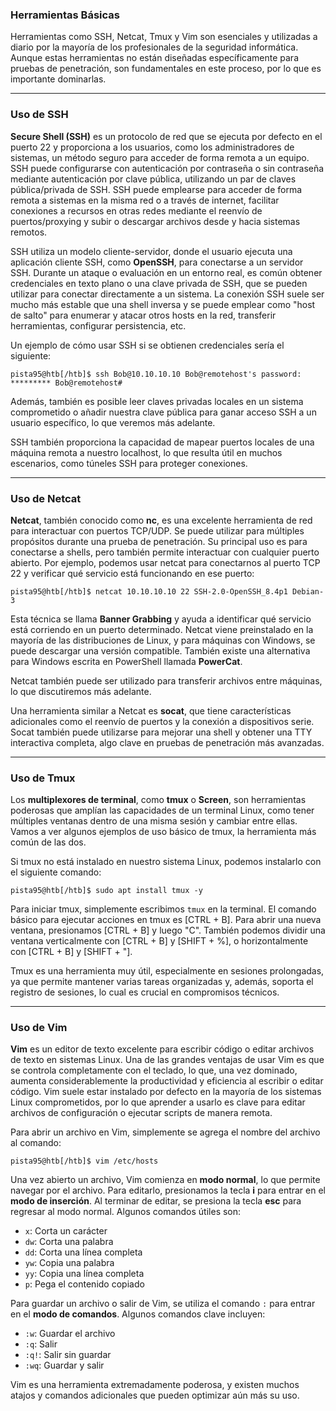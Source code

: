 
### Herramientas Básicas

Herramientas como SSH, Netcat, Tmux y Vim son esenciales y utilizadas a diario por la mayoría de los profesionales de la seguridad informática. Aunque estas herramientas no están diseñadas específicamente para pruebas de penetración, son fundamentales en este proceso, por lo que es importante dominarlas.

---

### Uso de SSH

**Secure Shell (SSH)** es un protocolo de red que se ejecuta por defecto en el puerto 22 y proporciona a los usuarios, como los administradores de sistemas, un método seguro para acceder de forma remota a un equipo. SSH puede configurarse con autenticación por contraseña o sin contraseña mediante autenticación por clave pública, utilizando un par de claves pública/privada de SSH. SSH puede emplearse para acceder de forma remota a sistemas en la misma red o a través de internet, facilitar conexiones a recursos en otras redes mediante el reenvío de puertos/proxying y subir o descargar archivos desde y hacia sistemas remotos.

SSH utiliza un modelo cliente-servidor, donde el usuario ejecuta una aplicación cliente SSH, como **OpenSSH**, para conectarse a un servidor SSH. Durante un ataque o evaluación en un entorno real, es común obtener credenciales en texto plano o una clave privada de SSH, que se pueden utilizar para conectar directamente a un sistema. La conexión SSH suele ser mucho más estable que una shell inversa y se puede emplear como "host de salto" para enumerar y atacar otros hosts en la red, transferir herramientas, configurar persistencia, etc.

Un ejemplo de cómo usar SSH si se obtienen credenciales sería el siguiente:

`pista95@htb[/htb]$ ssh Bob@10.10.10.10 Bob@remotehost's password: ********* Bob@remotehost#`

Además, también es posible leer claves privadas locales en un sistema comprometido o añadir nuestra clave pública para ganar acceso SSH a un usuario específico, lo que veremos más adelante.

SSH también proporciona la capacidad de mapear puertos locales de una máquina remota a nuestro localhost, lo que resulta útil en muchos escenarios, como túneles SSH para proteger conexiones.

---

### Uso de Netcat

**Netcat**, también conocido como **nc**, es una excelente herramienta de red para interactuar con puertos TCP/UDP. Se puede utilizar para múltiples propósitos durante una prueba de penetración. Su principal uso es para conectarse a shells, pero también permite interactuar con cualquier puerto abierto. Por ejemplo, podemos usar netcat para conectarnos al puerto TCP 22 y verificar qué servicio está funcionando en ese puerto:

`pista95@htb[/htb]$ netcat 10.10.10.10 22 SSH-2.0-OpenSSH_8.4p1 Debian-3`

Esta técnica se llama **Banner Grabbing** y ayuda a identificar qué servicio está corriendo en un puerto determinado. Netcat viene preinstalado en la mayoría de las distribuciones de Linux, y para máquinas con Windows, se puede descargar una versión compatible. También existe una alternativa para Windows escrita en PowerShell llamada **PowerCat**.

Netcat también puede ser utilizado para transferir archivos entre máquinas, lo que discutiremos más adelante.

Una herramienta similar a Netcat es **socat**, que tiene características adicionales como el reenvío de puertos y la conexión a dispositivos serie. Socat también puede utilizarse para mejorar una shell y obtener una TTY interactiva completa, algo clave en pruebas de penetración más avanzadas.

---

### Uso de Tmux

Los **multiplexores de terminal**, como **tmux** o **Screen**, son herramientas poderosas que amplían las capacidades de un terminal Linux, como tener múltiples ventanas dentro de una misma sesión y cambiar entre ellas. Vamos a ver algunos ejemplos de uso básico de tmux, la herramienta más común de las dos.

Si tmux no está instalado en nuestro sistema Linux, podemos instalarlo con el siguiente comando:

`pista95@htb[/htb]$ sudo apt install tmux -y`

Para iniciar tmux, simplemente escribimos `tmux` en la terminal. El comando básico para ejecutar acciones en tmux es [CTRL + B]. Para abrir una nueva ventana, presionamos [CTRL + B] y luego "C". También podemos dividir una ventana verticalmente con [CTRL + B] y [SHIFT + %], o horizontalmente con [CTRL + B] y [SHIFT + "].

Tmux es una herramienta muy útil, especialmente en sesiones prolongadas, ya que permite mantener varias tareas organizadas y, además, soporta el registro de sesiones, lo cual es crucial en compromisos técnicos.

---

### Uso de Vim

**Vim** es un editor de texto excelente para escribir código o editar archivos de texto en sistemas Linux. Una de las grandes ventajas de usar Vim es que se controla completamente con el teclado, lo que, una vez dominado, aumenta considerablemente la productividad y eficiencia al escribir o editar código. Vim suele estar instalado por defecto en la mayoría de los sistemas Linux comprometidos, por lo que aprender a usarlo es clave para editar archivos de configuración o ejecutar scripts de manera remota.

Para abrir un archivo en Vim, simplemente se agrega el nombre del archivo al comando:


`pista95@htb[/htb]$ vim /etc/hosts`

Una vez abierto un archivo, Vim comienza en **modo normal**, lo que permite navegar por el archivo. Para editarlo, presionamos la tecla **i** para entrar en el **modo de inserción**. Al terminar de editar, se presiona la tecla **esc** para regresar al modo normal. Algunos comandos útiles son:

- `x`: Corta un carácter
- `dw`: Corta una palabra
- `dd`: Corta una línea completa
- `yw`: Copia una palabra
- `yy`: Copia una línea completa
- `p`: Pega el contenido copiado

Para guardar un archivo o salir de Vim, se utiliza el comando `:` para entrar en el **modo de comandos**. Algunos comandos clave incluyen:

- `:w`: Guardar el archivo
- `:q`: Salir
- `:q!`: Salir sin guardar
- `:wq`: Guardar y salir

Vim es una herramienta extremadamente poderosa, y existen muchos atajos y comandos adicionales que pueden optimizar aún más su uso.